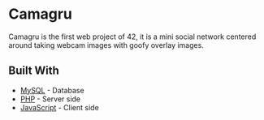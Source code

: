 # Camagru

Camagru is the first web project of 42, it is a mini social network centered around taking webcam images with goofy overlay images.

## Built With

* [MySQL](https://www.mysql.com/) - Database
* [PHP](http://php.net/) - Server side
* [JavaScript](https://developer.mozilla.org/fr/docs/Web/JavaScript/) - Client side
